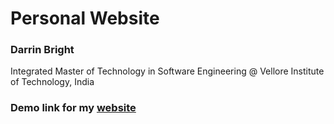 # Personal Website
<h3> Darrin Bright</h3>
<p> Integrated Master of Technology in Software Engineering @ Vellore Institute of Technology, India</p> 
<h3> Demo link for my <a href="https://darrinbright.github.io/">website</a></h3>
